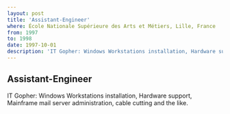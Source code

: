 ```yaml
---
layout: post
title: 'Assistant-Engineer'
where: École Nationale Supérieure des Arts et Métiers, Lille, France
from: 1997
to: 1998
date: 1997-10-01
description: 'IT Gopher: Windows Workstations installation, Hardware support, Mainframe mail server administration, cable cutting and the like.'
---
```


## Assistant-Engineer

IT Gopher: Windows Workstations installation, Hardware support, Mainframe mail server administration, cable cutting and the like.
